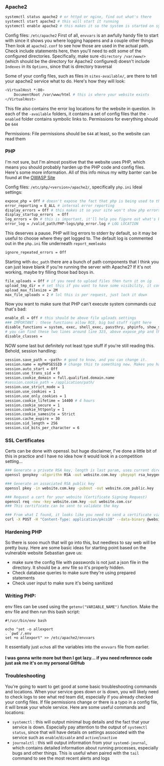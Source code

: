 ### Apache2
```sh
systemctl status apache2 # or httpd or nginx, find out what's there
systemctl start apache2 # this will start it running
systemctl enable apache2 # this makes it so the system is started on system start
```

Config files:
`/etc/apache2`
First of all, `envvars` is an awfully handy file to start with since it shows you where logging happens and a couple other things
Then look at `apache2.conf` to see how those are used in the actual path. Check include statements here, then you'll need to edit some of the configured directories. Specifically, make sure `<Directory /var/www/>` (which should be the directory for Apache2 configured) doesn't include `Indexes` in its `Options`, since that is directory traversal

Some of your config files, such as files in `sites-available/`, are there to tell your apache2 service what to do. Here's how they will look:
```sh
<VirtualHost *:80>
	DocumentRoot /var/www/html # this is where your website exists
</VirtualHost>
```
This file also contains the error log locations for the website in question.
In each of the `-available` folders, it contains a set of config files that the `-enabled` folder contains symbolic links to. Permissions for everything should be `644`

Permissions:
File permissions should be `644` at least, so the website can read them

### PHP
I'm not sure, but I'm almost positive that the website uses PHP, which means you should probably harden up the PHP code and config files. Here's some more information.
All of this info minus my witty banter can be found at the [OWASP Site](https://cheatsheetseries.owasp.org/cheatsheets/PHP_Configuration_Cheat_Sheet.html)

Config files:
`/etc/php/<version>/apache2/`, specifically `php.ini`
Ideal settings:
```sh
expose_php = Off # doesn't expose the fact that php is being used to the user
error_reporting = E_ALL # internal error reporting
display_errors = Off # this makes it so your site won't show php errors to the user
display_startup_errors  = Off
log_errors = On # this is important, it'll help you figure out what's broken =
error_log = /valid_path/PHP-logs/php_error.log # LOG LOCATION
```
This deserves a pause. PHP will log errors to stderr by default, so it may be useful to choose where they get logged to. The default log is commented out in the `php.ini` file underneath `report_memleaks`
```sh
ignore_repeated_errors = Off
```
Starting with `doc_path` there are a bunch of path components that I think you can just leave blank if you're running the server with Apache2? If it's not working, maybe try filling those bad boys in.
```sh
file_uploads = Off # if you need to upload files then turn it on ig
upload_tmp_dir = # set this if you want to have some visibility, it controls where files go. System default is used if not set and is /tmp
upload_max_filesize = 2M
max_file_uploads = 2 # lol this is per request, just lock it down
```
Now you want to make sure that PHP can't execute system commands cuz that's bad:
```sh
enable_dl = Off # this should be above file uploads settings
### IMPORTANT : these functions allow RCE, big bad stuff right here
disable_functions = system, exec, shell_exec, passthry, phpinfo, show_source, highlight_file, popen, proc_open, fopen_with_path, dbmopen, dbase_open, putenv, move_uploaded_file, chdir, mkdir, rmdir, chmod, rename, filepro, filepro_rowcount, filepro_retrieve, posix_mkfifo
# you can find these two lines around line 323, above expose_php and those first config settings
disable_classes = 
```
NOW some last but definitely not least type stuff if you're still reading this. Behold, session handling:
```sh
session.save_path = <path> # good to know, and you can change it.
session.name = myPHPSESSID # change this to something new. Makes you harder to mess with
session.auto_start = Off
session.use_trans_sid = 0
session.cookie_domain = full.qualified.domain.name
#session.cookie_path = /application/path/
session.use_strict_mode = 1
session.use_cookies = 1
session.use_only_cookies = 1
session.cookie_lifetime = 14400 # 4 hours
session.cookie_secure = 1
session.cookie_httponly = 1
session.cookie_samesite = Strict
session.cache_expire = 30
session.sid_length = 256
session.sid_bits_per_character = 6
```

### SSL Certificates
Certs can be done with openssl. but huge disclaimer, I've done a little bit of this in practice and I have no idea how it would look in a competition setting...
```sh
### Generate a private RSA key, length is last param, uses current directory
openssl genpkey -algorithm RSA -out website.com.key -pkeyopt rsa_keygen_bits:2048

### Generate an associated RSA public key
openssl pkey -in website.com.key -pubout -out website.com_public.key

### Request a cert for your website (Certificate Signing Request)
openssl req -new -key website.com.key -out website.com.csr
### This certificate can be sent to validate the key

### From what I found, it looks like you need to send a certificate via curl to a website?? Here's what that command might look like, but I might be super wrong
curl -X POST -H "Content-Type: application/pkcs10" --data-binary @website.com.csr https://example.com/ca/endpoint
```

### Hardening PHP
So there is sooo much that will go into this, but needless to say web will be pretty busy. Here are some basic ideas for starting point based on the vulnerable website Sebastian gave us:
- make sure the config file with passwords is not just a json file in the directory. It should be a .env file so it's properly hidden.
- Check database queries to make sure they're using prepared statements
- Check user input to make sure it's being sanitized

### Writing PHP:
env files can be used using the `getenv("VARIABLE_NAME")` function. Make the env file and then run this bash script:
```
#!/usr/bin/env bash

echo "set -o allexport
. `pwd`/.env
set +o allexport" >> /etc/apache2/envvars
```
It essentially just `echo`s all the variables into the `envvars` file from earlier.
#### I was gonna write more but then I got lazy... if you need reference code just ask me it's on my personal GitHub

### Troubleshooting
You're going to want to get good at some basic troubleshooting commands and locations. When your service goes down or is down, you will likely need to check logs to see what red team did, especially if you already checked your config files. If file permissions change or there is a typo in a config file, it will break your whole service.
Here are some useful commands and locations:
- `systemctl` : this will output minimal bug details and the fact that your service is down. Especially pay attention to the output of `systemctl status`, since that will have details on settings associated with the service such as `enable`/`disable` and `active`/`inactive`
- `journalctl` : this will output information from your `systemd-journal`, which contains detailed information about running processes, especially bugs and other things. This is useful when paired with the `tail` command to see the most recent alerts and logs
